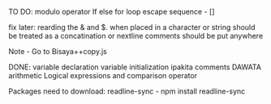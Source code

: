TO DO:
modulo operator
If else
for loop
escape sequence - []


fix later:
rearding the & and $. when placed in a character or string should be treated as a concatination or nextline
comments should be put anywhere

Note - Go to Bisaya++copy.js

DONE:
variable declaration
variable initialization
ipakita
comments
DAWATA
arithmetic
Logical expressions and comparison operator



Packages need to download:
readline-sync - npm install readline-sync